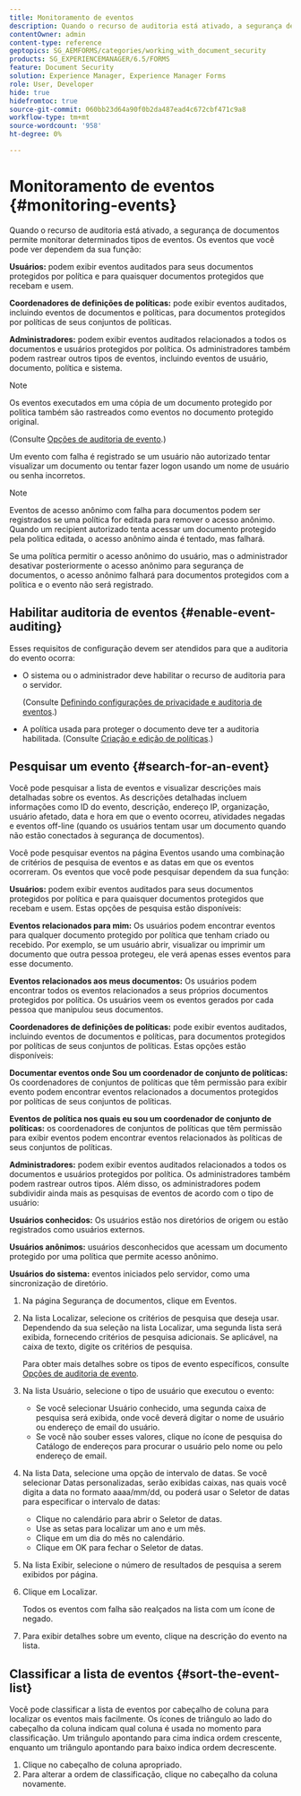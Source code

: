 ```yaml
---
title: Monitoramento de eventos
description: Quando o recurso de auditoria está ativado, a segurança de documentos permite monitorar determinados tipos de eventos. Pesquise e classifique facilmente a lista de eventos usando a segurança de documentos.
contentOwner: admin
content-type: reference
geptopics: SG_AEMFORMS/categories/working_with_document_security
products: SG_EXPERIENCEMANAGER/6.5/FORMS
feature: Document Security
solution: Experience Manager, Experience Manager Forms
role: User, Developer
hide: true
hidefromtoc: true
source-git-commit: 060bb23d64a90f0b2da487ead4c672cbf471c9a8
workflow-type: tm+mt
source-wordcount: '958'
ht-degree: 0%

---
```


# Monitoramento de eventos {#monitoring-events}

Quando o recurso de auditoria está ativado, a segurança de documentos permite monitorar determinados tipos de eventos. Os eventos que você pode ver dependem da sua função:

**Usuários:** podem exibir eventos auditados para seus documentos protegidos por política e para quaisquer documentos protegidos que recebam e usem.

**Coordenadores de definições de políticas:** pode exibir eventos auditados, incluindo eventos de documentos e políticas, para documentos protegidos por políticas de seus conjuntos de políticas.

**Administradores:** podem exibir eventos auditados relacionados a todos os documentos e usuários protegidos por política. Os administradores também podem rastrear outros tipos de eventos, incluindo eventos de usuário, documento, política e sistema.

>[!NOTE]
>
>Os eventos executados em uma cópia de um documento protegido por política também são rastreados como eventos no documento protegido original.

(Consulte [Opções de auditoria de evento](/help/forms/using/admin-help/configuring-client-server-options.md#event-auditing-options).)

Um evento com falha é registrado se um usuário não autorizado tentar visualizar um documento ou tentar fazer logon usando um nome de usuário ou senha incorretos.

>[!NOTE]
>
>Eventos de acesso anônimo com falha para documentos podem ser registrados se uma política for editada para remover o acesso anônimo. Quando um recipient autorizado tenta acessar um documento protegido pela política editada, o acesso anônimo ainda é tentado, mas falhará.

Se uma política permitir o acesso anônimo do usuário, mas o administrador desativar posteriormente o acesso anônimo para segurança de documentos, o acesso anônimo falhará para documentos protegidos com a política e o evento não será registrado.

## Habilitar auditoria de eventos {#enable-event-auditing}

Esses requisitos de configuração devem ser atendidos para que a auditoria do evento ocorra:

* O sistema ou o administrador deve habilitar o recurso de auditoria para o servidor.

  (Consulte [Definindo configurações de privacidade e auditoria de eventos](/help/forms/using/admin-help/configuring-client-server-options.md#configuring-event-auditing-and-privacy-settings).)

* A política usada para proteger o documento deve ter a auditoria habilitada. (Consulte [Criação e edição de políticas](/help/forms/using/admin-help/creating-policies.md#creating-and-editing-policies).)

## Pesquisar um evento {#search-for-an-event}

Você pode pesquisar a lista de eventos e visualizar descrições mais detalhadas sobre os eventos. As descrições detalhadas incluem informações como ID do evento, descrição, endereço IP, organização, usuário afetado, data e hora em que o evento ocorreu, atividades negadas e eventos off-line (quando os usuários tentam usar um documento quando não estão conectados à segurança de documentos).

Você pode pesquisar eventos na página Eventos usando uma combinação de critérios de pesquisa de eventos e as datas em que os eventos ocorreram. Os eventos que você pode pesquisar dependem da sua função:

**Usuários:** podem exibir eventos auditados para seus documentos protegidos por política e para quaisquer documentos protegidos que recebam e usem. Estas opções de pesquisa estão disponíveis:

**Eventos relacionados
para mim:** Os usuários podem encontrar eventos para qualquer documento protegido por política que tenham criado ou recebido. Por exemplo, se um usuário abrir, visualizar ou imprimir um documento que outra pessoa protegeu, ele verá apenas esses eventos para esse documento.

**Eventos relacionados aos meus documentos:** Os usuários podem encontrar todos os eventos relacionados a seus próprios documentos protegidos por política. Os usuários veem os eventos gerados por cada pessoa que manipulou seus documentos.

**Coordenadores de definições de políticas:** pode exibir eventos auditados, incluindo eventos de documentos e políticas, para documentos protegidos por políticas de seus conjuntos de políticas. Estas opções estão disponíveis:

**Documentar eventos onde
Sou um coordenador de conjunto de políticas:** Os coordenadores de conjuntos de políticas que têm permissão para exibir evento podem encontrar eventos relacionados a documentos protegidos por políticas de seus conjuntos de políticas.

**Eventos de política nos quais eu sou um coordenador de conjunto de políticas:** os coordenadores de conjuntos de políticas que têm permissão para exibir eventos podem encontrar eventos relacionados às políticas de seus conjuntos de políticas.

**Administradores:** podem exibir eventos auditados relacionados a todos os documentos e usuários protegidos por política. Os administradores também podem rastrear outros tipos. Além disso, os administradores podem subdividir ainda mais as pesquisas de eventos de acordo com o tipo de usuário:

**Usuários conhecidos:** Os usuários estão nos diretórios de origem ou estão registrados como usuários externos.

**Usuários anônimos:** usuários desconhecidos que acessam um documento protegido por uma política que permite acesso anônimo.

**Usuários do sistema:** eventos iniciados pelo servidor, como uma sincronização de diretório.

1. Na página Segurança de documentos, clique em Eventos.
1. Na lista Localizar, selecione os critérios de pesquisa que deseja usar. Dependendo da sua seleção na lista Localizar, uma segunda lista será exibida, fornecendo critérios de pesquisa adicionais. Se aplicável, na caixa de texto, digite os critérios de pesquisa.

   Para obter mais detalhes sobre os tipos de evento específicos, consulte [Opções de auditoria de evento](/help/forms/using/admin-help/configuring-client-server-options.md#event-auditing-options).

1. Na lista Usuário, selecione o tipo de usuário que executou o evento:

   * Se você selecionar Usuário conhecido, uma segunda caixa de pesquisa será exibida, onde você deverá digitar o nome de usuário ou endereço de email do usuário.
   * Se você não souber esses valores, clique no ícone de pesquisa do Catálogo de endereços para procurar o usuário pelo nome ou pelo endereço de email.

1. Na lista Data, selecione uma opção de intervalo de datas. Se você selecionar Datas personalizadas, serão exibidas caixas, nas quais você digita a data no formato aaaa/mm/dd, ou poderá usar o Seletor de datas para especificar o intervalo de datas:

   * Clique no calendário para abrir o Seletor de datas.
   * Use as setas para localizar um ano e um mês.
   * Clique em um dia do mês no calendário.
   * Clique em OK para fechar o Seletor de datas.

1. Na lista Exibir, selecione o número de resultados de pesquisa a serem exibidos por página.
1. Clique em Localizar.

   Todos os eventos com falha são realçados na lista com um ícone de negado.

1. Para exibir detalhes sobre um evento, clique na descrição do evento na lista.

## Classificar a lista de eventos {#sort-the-event-list}

Você pode classificar a lista de eventos por cabeçalho de coluna para localizar os eventos mais facilmente. Os ícones de triângulo ao lado do cabeçalho da coluna indicam qual coluna é usada no momento para classificação. Um triângulo apontando para cima indica ordem crescente, enquanto um triângulo apontando para baixo indica ordem decrescente.

1. Clique no cabeçalho de coluna apropriado.
1. Para alterar a ordem de classificação, clique no cabeçalho da coluna novamente.
